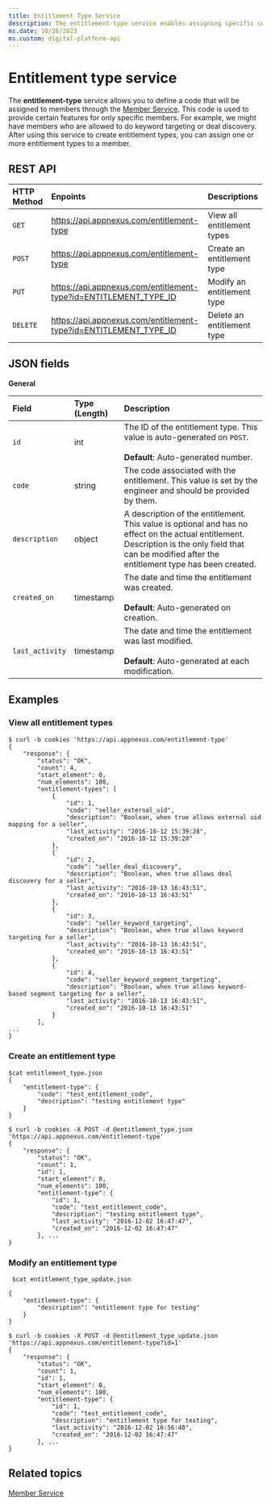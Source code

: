 ```yaml
---
title: Entitlement Type Service
description: The entitlement-type service enables assigning specific code features to members through the member service, such as keyword targeting or deal discovery.
ms.date: 10/28/2023
ms.custom: digital-platform-api
---
```


# Entitlement type service

The **entitlement-type** service allows you to define a code that will be assigned to members through the [Member Service](./member-service.md). This code is used to provide certain features for only specific members. For example, we might have members who are allowed to do keyword targeting or deal discovery. After using this service to create entitlement types, you can assign one or more entitlement types to a member.

## REST API

| HTTP Method | Enpoints | Descriptions |
|:---|:---|:---|
| `GET` | https://api.appnexus.com/entitlement-type | View all entitlement types |
| `POST` | https://api.appnexus.com/entitlement-type | Create an entitlement type |
| `PUT` | https://api.appnexus.com/entitlement-type?id=ENTITLEMENT_TYPE_ID | Modify an entitlement type |
| `DELETE` | https://api.appnexus.com/entitlement-type?id=ENTITLEMENT_TYPE_ID | Delete an entitlement type |

## JSON fields

**General**

| Field | Type (Length) | Description |
|:---|:---|:---|
| `id` | int | The ID of the entitlement type. This value is auto-generated on `POST`.<br><br>**Default**: Auto-generated number. |
| `code` | string | The code associated with the entitlement. This value is set by the engineer and should be provided by them. |
| `description` | object | A description of the entitlement. This value is optional and has no effect on the actual entitlement. Description is the only field that can be modified after the entitlement type has been created. |
| `created_on` | timestamp | The date and time the entitlement was created.<br><br>**Default**: Auto-generated on creation. |
| `last_activity` | timestamp | The date and time the entitlement was last modified.<br><br>**Default**: Auto-generated at each modification. |

## Examples

### View all entitlement types

```
$ curl -b cookies 'https://api.appnexus.com/entitlement-type'
{
    "response": {
        "status": "OK",
        "count": 4,
        "start_element": 0,
        "num_elements": 100,
        "entitlement-types": [
            {
                "id": 1,
                "code": "seller_external_uid",
                "description": "Boolean, when true allows external uid mapping for a seller",
                "last_activity": "2016-10-12 15:39:28",
                "created_on": "2016-10-12 15:39:28"
            },
            {
                "id": 2,
                "code": "seller_deal_discovery",
                "description": "Boolean, when true allows deal discovery for a seller",
                "last_activity": "2016-10-13 16:43:51",
                "created_on": "2016-10-13 16:43:51"
            },
            {
                "id": 3,
                "code": "seller_keyword_targeting",
                "description": "Boolean, when true allows keyword targeting for a seller",
                "last_activity": "2016-10-13 16:43:51",
                "created_on": "2016-10-13 16:43:51"
            },
            {
                "id": 4,
                "code": "seller_keyword_segment_targeting",
                "description": "Boolean, when true allows keyword-based segment targeting for a seller",
                "last_activity": "2016-10-13 16:43:51",
                "created_on": "2016-10-13 16:43:51"
            }
        ],
...
}
```

### Create an entitlement type

```
$cat entitlement_type.json
{
    "entitlement-type": {
        "code": "test_entitlement_code",
        "description": "testing entitlement type"
    }
}
```

```
$ curl -b cookies -X POST -d @entitlement_type.json 'https://api.appnexus.com/entitlement-type'
{
    "response": {
        "status": "OK",
        "count": 1,
        "id": 1,
        "start_element": 0,
        "num_elements": 100,
        "entitlement-type": {
            "id": 1,
            "code": "test_entitlement_code",
            "description": "testing entitlement type",
            "last_activity": "2016-12-02 16:47:47",
            "created_on": "2016-12-02 16:47:47"
        }, ...
}
```

### Modify an entitlement type

```
 $cat entitlement_type_update.json

{
    "entitlement-type": {
        "description": "entitlement type for testing"
    }
}
```

```
$ curl -b cookies -X POST -d @entitlement_type_update.json 'https://api.appnexus.com/entitlement-type?id=1'
{
    "response": {
        "status": "OK",
        "count": 1,
        "id": 1,
        "start_element": 0,
        "num_elements": 100,
        "entitlement-type": {
            "id": 1,
            "code": "test_entitlement_code",
            "description": "entitlement type for testing",
            "last_activity": "2016-12-02 16:56:48",
            "created_on": "2016-12-02 16:47:47"
        }, ...
}
```

## Related topics

[Member Service](./member-service.md)
